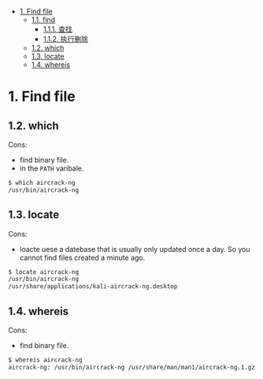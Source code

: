 - [1. Find file](#1-find-file)
  - [1.1. find](#11-find)
    - [1.1.1. 查找](#111-查找)
    - [1.1.2. 执行删除](#112-执行删除)
  - [1.2. which](#12-which)
  - [1.3. locate](#13-locate)
  - [1.4. whereis](#14-whereis)

# 1. Find file


## 1.2. which

Cons: 
- find binary file.
- in the `PATH` varibale.

```bash
$ which aircrack-ng
/usr/bin/aircrack-ng
```
## 1.3. locate

Cons: 
- loacte uese a datebase that is usually only updated once a day. So you cannot find files created a minute ago.
```bash
$ locate aircrack-ng
/usr/bin/aircrack-ng
/usr/share/applications/kali-aircrack-ng.desktop
```
## 1.4. whereis

Cons: 
- find binary file.
```bash
$ whereis aircrack-ng
aircrack-ng: /usr/bin/aircrack-ng /usr/share/man/man1/aircrack-ng.1.gz
```
